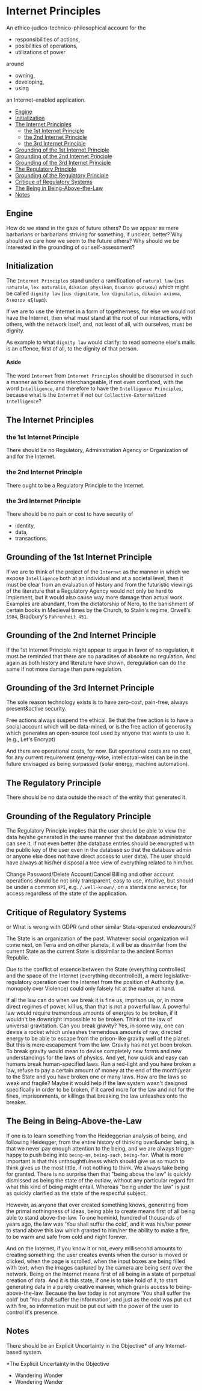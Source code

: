 # Internet Principles


An ethico-judico-technico-philosophical account for the

+ responsibilities of actions,
+ posibilities of operations,
+ utilizations of power

around

+ owning,
+ developing,
+ using

an Internet-enabled application.




+ [Engine](#engine)
+ [Initialization](#initialization)
+ [The Internet Principles](#the-internet-principles)
    + [the 1st Internet Principle](#the-1st-internet-principle)
    + [the 2nd Internet Principle](#the-2nd-internet-principle)
    + [the 3rd Internet Principle](#the-3rd-internet-principle)
+ [Grounding of the 1st Internet Principle](#grounding-of-the-1st-internet-principle)
+ [Grounding of the 2nd Internet Principle](#grounding-of-the-2nd-internet-principle)
+ [Grounding of the 3rd Internet Principle](#grounding-of-the-3rd-internet-principle)
+ [The Regulatory Principle](#the-regulatory-principle)
+ [Grounding of the Regulatory Principle](#grounding-of-the-regulatory-principle)
+ [Critique of Regulatory Systems](#critique-of-regulatory-systems)
+ [The Being in Being-Above-the-Law](#the-being-in-being-above-the-law)
+ [Notes](#notes)




## Engine

How do we stand in the gaze of future others? Do we appear as mere barbarians or barbarians striving for something, if unclear, better? Why should we care how we seem to the future others? Why should we be interested in the grounding of our self-assessment?




## Initialization

The `Internet Principles` stand under a ramification of `natural law` (`ius naturale`, `lex naturalis`, `dikaion physikon`, `δικαιον φυσικον`) which might be called `dignity law` (`ius dignitate`, `lex dignitatis`, `dikaion axioma`, `δικαιον αξίωμα`).

If we are to use the Internet in a form of togetherness, for else we would not have the Internet, then what must stand at the root of our interactions, with others, with the network itself, and, not least of all, with ourselves, must be dignity.

As example to what `dignity law` would clarify: to read someone else's mails is an offence, first of all, to the dignity of that person.


#### Aside

The word `Internet` from `Internet Principles` should be discoursed in such a manner as to become interchangeable, if not even conflated, with the word `Intelligence`, and therefore to have the `Intelligence Principles`, because what is the `Internet` if not our `Collective-Externalized Intelligence`?




## The Internet Principles

### the 1st Internet Principle

There should be no Regulatory, Administration Agency or Organization of and for the Internet.


### the 2nd Internet Principle

There ought to be a Regulatory Principle to the Internet.


### the 3rd Internet Principle

There should be no pain or cost to have security of

+ identity,
+ data,
+ transactions.




## Grounding of the 1st Internet Principle

If we are to think of the project of the `Internet` as the manner in which we expose `Intelligence` both at an individual and at a societal level, then it must be clear from an evaluation of history and from the futuristic viewings of the literature that a Regulatory Agency would not only be hard to implement, but it would also cause way more damage than actual work. Examples are abundant, from the dictatorship of Nero, to the banishment of certain books in Medieval times by the Church, to Stalin's regime, Orwell's `1984`, Bradbury's `Fahrenheit 451`.




## Grounding of the 2nd Internet Principle

If the 1st Internet Principle might appear to argue in favor of no regulation, it must be reminded that there are no paradises of absolute no regulation. And again as both history and literature have shown, deregulation can do the same if not more damage than pure regulation.




## Grounding of the 3rd Internet Principle

The sole reason technology exists is to have zero-cost, pain-free, always present&active security.

Free actions always suspend the ethical. Be that the free action is to have a social account which will be data-mined, or is the free action of generosity which generates an open-source tool used by anyone that wants to use it. (e.g., Let's Encrypt)

And there are operational costs, for now. But operational costs are no cost, for any current requirement (energy-wise, intellectual-wise) can be in the future envisaged as being surpassed (solar energy, machine automation).




## The Regulatory Principle

There should be no data outside the reach of the entity that generated it.




## Grounding of the Regulatory Principle

The Regulatory Principle implies that the user should be able to view the data he/she generated in the same manner that the database administrator can see it, if not even better (the database entries should be encrypted with the public key of the user even in the database so that the database admin or anyone else does not have direct access to user data). The user should have always at his/her disposal a tree view of everything related to him/her.

Change Password/Delete Account/Cancel Billing and other account operations should be not only transparent, easy to use, intuitive, but should be under a common `API`, e.g. `/.well-known/`, on a standalone service, for access regardless of the state of the application.




## Critique of Regulatory Systems

or What is wrong with GDPR (and other similar State-operated endeavours)?

The State is an organization of the past. Whatever social organization will come next, on Terra and on other planets, it will be as dissimilar from the current State as the current State is dissimilar to the ancient Roman Republic.

Due to the conflict of essence between the State (everything controlled) and the space of the Internet (everything decontrolled), a mere legislative-regulatory operation over the Internet from the position of Authority (i.e. monopoly over Violence) could only falsely hit at the matter at hand.

If all the law can do when we break it is fine us, imprison us, or, in more direct regimes of power, kill us, than that is not a powerful law. A powerful law would require tremendous amounts of energies to be broken, if it wouldn't be downright impossible to be broken. Think of the law of universal gravitation. Can you break gravity? Yes, in some way, one can devise a rocket which unleashes tremendous amounts of raw, directed energy to be able to escape from the prison-like gravity well of the planet. But this is mere escapement from the law. Gravity has not yet been broken. To break gravity would mean to devise completely new forms and new understandings for the laws of physics. And yet, how quick and easy can humans break human-specified laws. Run a red-light and you have broken a law, refuse to pay a certain amount of money at the end of the month/year to the State and you have broken one or many laws. How are the laws so weak and fragile? Maybe it would help if the law system wasn't designed specifically in order to be broken, if it cared more for the law and not for the fines, imprisonments, or killings that breaking the law unleashes onto the breaker.




## The Being in Being-Above-the-Law

If one is to learn something from the Heideggerian analysis of being, and following Heidegger, from the entire history of thinking over&under being, is that we never pay enough attention to the being, and we are always trigger-happy to push being into `being-as`, `being-such`, `being-for`. What is more important is that this unthoughtfulness which should give us so much to think gives us the most little, if not nothing to think. We always take being for granted. There is no surprise then that "being above the law" is quickly dismissed as being the state of the outlaw, without any particular regard for what this kind of being might entail. Whereas "being under the law" is just as quickly clarified as the state of the respectful subject.

However, as anyone that ever created something knows, generating from the primal nothingness of ideas, being able to create means first of all being able to stand above-the-law. To one hominid, hundred of thousands of years ago, the law was 'You shall suffer the cold', and it was his/her power to stand above this law which granted to him/her the ability to make a fire, to be warm and safe from cold and night forever.

And on the Internet, if you know it or not, every millisecond amounts to creating something: the user creates events when the cursor is moved or clicked, when the page is scrolled, when the input boxes are being filled with text, when the images captured by the camera are being sent over the network. Being on the Internet means first of all being in a state of perpetual creation of data. And it is this state, if one is to take hold of it, to start generating data in a purely creative manner, which grants access to being-above-the-law. Because the law today is not anymore 'You shall suffer the cold' but 'You shall suffer the information', and just as the cold was put out with fire, so information must be put out with the power of the user to control it's presence.




## Notes

There should be an Explicit Uncertainty in the Objective* of any Internet-based system.

*The Explicit Uncertainty in the Objective

+ Wandering Wonder
+ Wondering Wander
